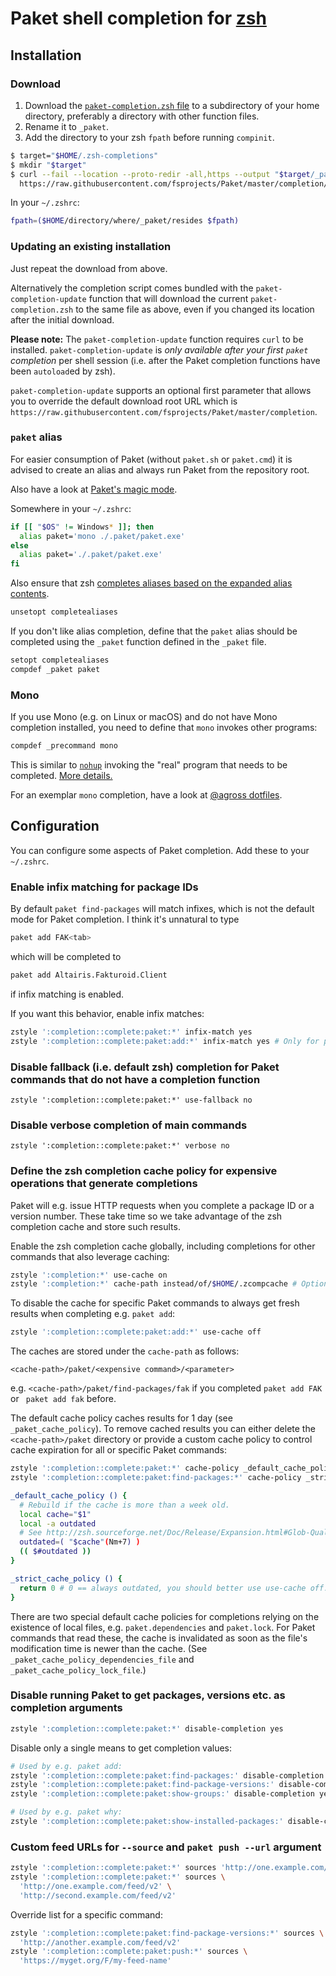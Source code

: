 # Paket shell completion for [zsh](http://zsh.org/)

## Installation

### Download

1. Download the
  [`paket-completion.zsh` file](https://raw.githubusercontent.com/fsprojects/Paket/master/completion/paket-completion.zsh)
  to a subdirectory of your home directory, preferably a directory with other
  function files.
1. Rename it to `_paket`.
1. Add the directory to your zsh `fpath` before running `compinit`.

```sh
$ target="$HOME/.zsh-completions"
$ mkdir "$target"
$ curl --fail --location --proto-redir -all,https --output "$target/_paket" \
  https://raw.githubusercontent.com/fsprojects/Paket/master/completion/paket-completion.zsh
```

In your `~/.zshrc`:

```sh
fpath=($HOME/directory/where/_paket/resides $fpath)
```

### Updating an existing installation

Just repeat the download from above.

Alternatively the completion script comes bundled with the
`paket-completion-update` function that will download the current
`paket-completion.zsh` to the same file as above, even if you changed its
location after the initial download.

**Please note:** The `paket-completion-update` function requires `curl` to be
installed. `paket-completion-update` is *only available after your
first `paket` completion* per shell session (i.e. after the Paket completion
functions have been `autoload`ed by zsh).

`paket-completion-update` supports an optional first parameter that allows you
to override the default download root URL which is
`https://raw.githubusercontent.com/fsprojects/Paket/master/completion`.

### `paket` alias

For easier consumption of Paket (without `paket.sh` or `paket.cmd`) it is
advised to create an alias and always run Paket from the repository root.

Also have a look at
[Paket's magic mode](https://fsprojects.github.io/Paket/bootstrapper.html#Magic-mode).

Somewhere in your `~/.zshrc`:

```sh
if [[ "$OS" != Windows* ]]; then
  alias paket='mono ./.paket/paket.exe'
else
  alias paket='./.paket/paket.exe'
fi
```

Also ensure that zsh
[completes aliases based on the expanded alias contents](http://zsh.sourceforge.net/Doc/Release/Options.html#index-COMPLETEALIASES).

```sh
unsetopt completealiases
```

If you don't like alias completion, define that the `paket` alias should be
completed using the `_paket` function defined in the `_paket` file.

```sh
setopt completealiases
compdef _paket paket
```

### Mono

If you use Mono (e.g. on Linux or macOS) and do not have Mono completion
installed, you need to define that `mono` invokes other programs:

```sh
compdef _precommand mono
```

This is similar to [`nohup`](http://man7.org/linux/man-pages/man1/nohup.1p.html)
invoking the "real" program that needs to be completed.
[More details.](https://unix.stackexchange.com/a/178054/72946)

For an exemplar `mono` completion, have a look at
[@agross dotfiles](https://github.com/agross/dotfiles/tree/master/mono/functions/_mono).

## Configuration

You can configure some aspects of Paket completion. Add these to your
`~/.zshrc`.

### Enable infix matching for package IDs

By default `paket find-packages` will match infixes, which is not the default
mode for Paket completion. I think it's unnatural to type

```sh
paket add FAK<tab>
```

which will be completed to

```sh
paket add Altairis.Fakturoid.Client
```

if infix matching is enabled.

If you want this behavior, enable infix matches:

```sh
zstyle ':completion::complete:paket:*' infix-match yes
zstyle ':completion::complete:paket:add:*' infix-match yes # Only for paket add.
```

### Disable fallback (i.e. default zsh) completion for Paket commands that do not have a completion function

```
zstyle ':completion::complete:paket:*' use-fallback no
```

### Disable verbose completion of main commands

```
zstyle ':completion::complete:paket:*' verbose no
```

### Define the zsh completion cache policy for expensive operations that generate completions

Paket will e.g. issue HTTP requests when you complete a package ID or a
version number. These take time so we take advantage of the zsh
completion cache and store such results.

Enable the zsh completion cache globally, including completions for other
commands that also leverage caching:

```sh
zstyle ':completion:*' use-cache on
zstyle ':completion:*' cache-path instead/of/$HOME/.zcompcache # Optional.
```

To disable the cache for specific Paket commands to always get fresh
results when completing e.g. `paket add`:

```sh
zstyle ':completion::complete:paket:add:*' use-cache off
```

The caches are stored under the `cache-path` as follows:

```text
<cache-path>/paket/<expensive command>/<parameter>
```

e.g. `<cache-path>/paket/find-packages/fak` if you completed `paket add FAK` or
` paket add fak` before.

The default cache policy caches results for 1 day (see `_paket_cache_policy`).
To remove cached results you can either delete the
`<cache-path>/paket` directory or provide a custom cache policy to control
cache expiration for all or specific Paket commands:

```sh
zstyle ':completion::complete:paket:*' cache-policy _default_cache_policy
zstyle ':completion::complete:paket:find-packages:*' cache-policy _strict_cache_policy

_default_cache_policy () {
  # Rebuild if the cache is more than a week old.
  local cache="$1"
  local -a outdated
  # See http://zsh.sourceforge.net/Doc/Release/Expansion.html#Glob-Qualifiers
  outdated=( "$cache"(Nm+7) )
  (( $#outdated ))
}

_strict_cache_policy () {
  return 0 # 0 == always outdated, you should better use use-cache off.
}
```

There are two special default cache policies for completions relying on the
existence of local files, e.g. `paket.dependencies` and `paket.lock`.
For Paket commands that read these, the cache is invalidated as soon as the
file's modification time is newer than the cache.
(See `_paket_cache_policy_dependencies_file` and
`_paket_cache_policy_lock_file`.)

### Disable running Paket to get packages, versions etc. as completion arguments

```sh
zstyle ':completion::complete:paket:*' disable-completion yes
```

Disable only a single means to get completion values:

```sh
# Used by e.g. paket add:
zstyle ':completion::complete:paket:find-packages:' disable-completion yes
zstyle ':completion::complete:paket:find-package-versions:' disable-completion yes
zstyle ':completion::complete:paket:show-groups:' disable-completion yes

# Used by e.g. paket why:
zstyle ':completion::complete:paket:show-installed-packages:' disable-completion yes
```

### Custom feed URLs for `--source` and `paket push --url` argument

```sh
zstyle ':completion::complete:paket:*' sources 'http://one.example.com/feed/v2'
zstyle ':completion::complete:paket:*' sources \
  'http://one.example.com/feed/v2' \
  'http://second.example.com/feed/v2'
```

Override list for a specific command:

```sh
zstyle ':completion::complete:paket:find-package-versions:*' sources \
  'http://another.example.com/feed/v2'
zstyle ':completion::complete:paket:push:*' sources \
  'https://myget.org/F/my-feed-name'
```
